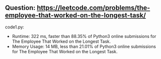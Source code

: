 ## Question: https://leetcode.com/problems/the-employee-that-worked-on-the-longest-task/

code1.py:
* Runtime: 322 ms, faster than 88.35% of Python3 online submissions for The Employee That Worked on the Longest Task.
* Memory Usage: 14 MB, less than 21.01% of Python3 online submissions for The Employee That Worked on the Longest Task.